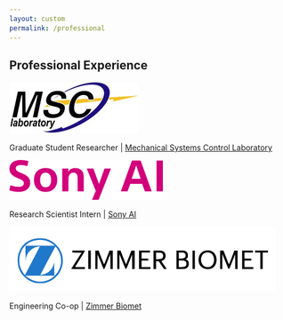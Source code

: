 ```yaml
---
layout: custom
permalink: /professional
---
```

## Professional Experience
<img src="professional/msc.jpg"/>

Graduate Student Researcher | [Mechanical Systems Control Laboratory](https://msc.berkeley.edu/)

<img src="professional/sony.svg"/>

Research Scientist Intern | [Sony AI](https://www.ai.sony/)

<img src="professional/zb.png"/>

Engineering Co-op | [Zimmer Biomet](https://www.zimmerbiomet.com/en)
